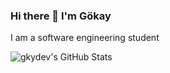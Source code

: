 ### Hi there 👋 I'm Gökay

I am a software engineering student 


<img src="https://github-readme-stats.vercel.app/api?username=gkydev&&show_icons=true&theme=radical&line_height=27&v=5" alt="gkydev's GitHub Stats" />
<!--
**gkydev/gkydev** is a ✨ _special_ ✨ repository because its `README.md` (this file) appears on your GitHub profile.

Here are some ideas to get you started:

- 🔭 I’m currently working on ...
- 🌱 I’m currently learning ...
- 👯 I’m looking to collaborate on ...
- 🤔 I’m looking for help with ...
- 💬 Ask me about ...
- 📫 How to reach me: ...
- 😄 Pronouns: ...
- ⚡ Fun fact: ...
-->
